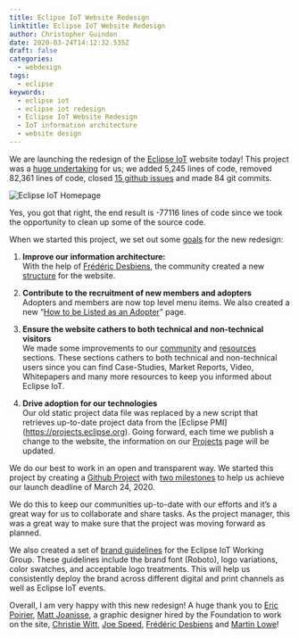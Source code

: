 ```yaml
---
title: Eclipse IoT Website Redesign
linktitle: Eclipse IoT Website Redesign
author: Christopher Guindon
date: 2020-03-24T14:12:32.535Z
draft: false
categories:
  - webdesign
tags:
  - eclipse
keywords:
  - eclipse iot
  - eclipse iot redesign
  - Eclipse IoT Website Redesign
  - IoT information architecture
  - website design
---
```

We are launching the redesign of the [Eclipse IoT](https://iot.eclipse.org) website today! This project was a [huge undertaking](https://github.com/EclipseFdn/iot.eclipse.org/pull/339) for us; we added 5,245 lines of code, removed 82,361 lines of code, closed [15 github issues](https://github.com/EclipseFdn/iot.eclipse.org/projects/3) and made 84 git commits. 

![Eclipse IoT Homepage](/uploads/iot-2020.png)

Yes, you got that right, the end result is -77116 lines of code since we took the opportunity to clean up some of the source code. 

When we started this project, we set out some [goals](https://github.com/EclipseFdn/iot.eclipse.org/issues/179) for the new redesign:

1. **Improve our information architecture:** \
   With the help of [Frédéric Desbiens](https://accounts.eclipse.org/users/fdesbiens), the community created a new [structure](https://github.com/EclipseFdn/iot.eclipse.org/files/3591212/iot.eclipse.org.new.structure.v2.pdf) for the website.

2. **Contribute to the recruitment of new members and adopters** \
   Adopters and members are now top level menu items. We also created a new “[How to be Listed as an Adopter](https://iot.eclipse.org/adopters/how-to-be-listed-as-an-adopter/)” page.

3. **Ensure the website cathers to both technical and non-technical visitors** \
   We made some improvements to our [community](https://iot.eclipse.org/community/) and [resources](https://iot.eclipse.org/community/resources/) sections. These sections cathers to both technical and non-technical users since you can find Case-Studies, Market Reports, Video, Whitepapers and many more resources to keep you informed about Eclipse IoT.

4. **Drive adoption for our technologies** \
   Our old static project data file was replaced by a new script that retrieves up-to-date project data from the \[Eclipse PMI](https://projects.eclipse.org). Going forward, each time we publish a change to the website, the information on our [Projects](https://iot.eclipse.org/projects) page will be updated.

We do our best to work in an open and transparent way. We started this project by creating a [Github Project](https://github.com/EclipseFdn/iot.eclipse.org/projects/3) with [two milestones](https://github.com/EclipseFdn/iot.eclipse.org/milestones) to help us achieve our launch deadline of March 24, 2020.

We do this to keep our communities up-to-date with our efforts and it’s a great way for us to collaborate and share tasks. As the project manager, this was a great way to make sure that the project was moving forward as planned.

We also created a set of  [brand guidelines](https://www.eclipse.org/artwork/zip_file_v2/Eclipse-IoT-Brand-Guidelines.pdf)  for the Eclipse IoT Working Group. These guidelines include the brand font (Roboto), logo variations, color swatches, and acceptable logo treatments. This will help us consistently deploy the brand across different digital and print channels as well as Eclipse IoT events. 

Overall, I am very happy with this new redesign! A huge thank you to [Eric Poirier](https://accounts.eclipse.org/users/epoirier), [Matt Joanisse](https://accounts.eclipse.org/users/mjoanisse4m4), a graphic designer hired by the Foundation to work on the site, [Christie Witt](https://accounts.eclipse.org/users/cwitt), [Joe Speed](https://accounts.eclipse.org/users/jspeedn7e),  [Frédéric Desbiens](https://accounts.eclipse.org/users/fdesbiens) and [Martin Lowe](https://accounts.eclipse.org/users/malowe)!
